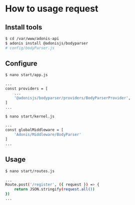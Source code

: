 # How to usage request

## Install tools
```bash
$ cd /var/www/adonis-api
$ adonis install @adonisjs/bodyparser
# config/bodyParser.js
```

## Configure
```bash
$ nano start/app.js
```
```bash
...
const providers = [
    ...
    '@adonisjs/bodyparser/providers/BodyParserProvider',
]
...
```
```bash
$ nano start/kernel.js
```
```bash
...
const globalMiddleware = [
    'Adonis/Middleware/BodyParser'
]
...
```

## Usage
```bash
$ nano start/routes.js
```
```bash
...
Route.post('/register', ({ request }) => {
    return JSON.stringify(request.all())
})
...
```
